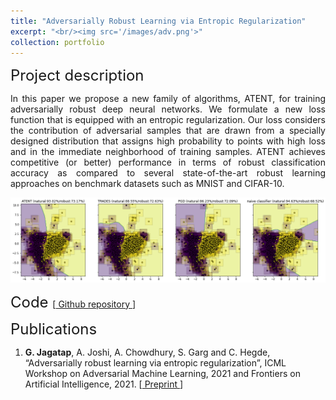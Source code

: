 ```yaml
---
title: "Adversarially Robust Learning via Entropic Regularization"
excerpt: "<br/><img src='/images/adv.png'>"
collection: portfolio
---
```


<font size="+2"> Project description </font>

<p style='text-align: justify;'>
In this paper we propose a new family of algorithms, ATENT, for training adversarially robust deep neural networks. We formulate a new loss function that is equipped with an entropic regularization. Our loss considers the contribution of adversarial samples that are drawn from a specially designed distribution that assigns high probability to points with high loss and in the immediate neighborhood of training samples. ATENT achieves competitive (or better) performance in terms of robust classification accuracy as compared to several state-of-the-art robust learning approaches on benchmark datasets such as MNIST and CIFAR-10.</p>

![image](/images/adv.png)

<font size="+2"> Code </font> 
[<a target="_blank" href='https://github.com/GauriJagatap/StochAT'> Github repository </a>]

<font size="+2"> Publications </font>

1. **G. Jagatap**, A. Joshi, A. Chowdhury, S. Garg and C. Hegde, “Adversarially robust learning via entropic regularization”, ICML Workshop on Adversarial Machine Learning, 2021 and Frontiers on Artificial Intelligence, 2021. [<a target="_blank" href='https://arxiv.org/abs/2008.12338'> Preprint </a>]
